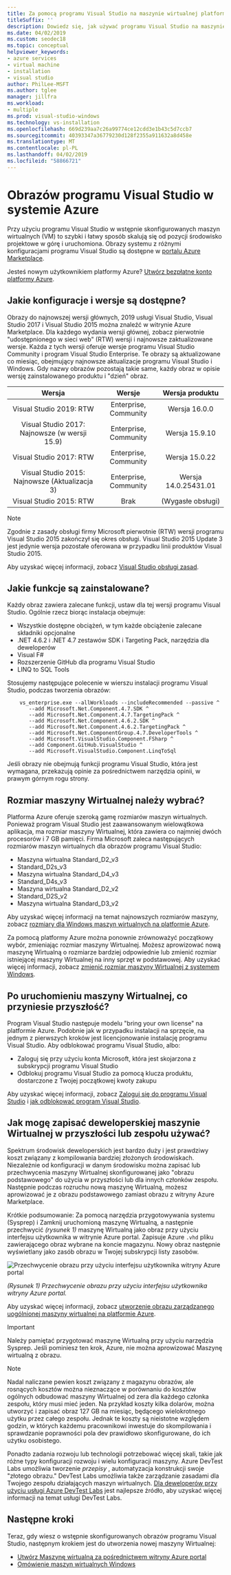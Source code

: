 ```yaml
---
title: Za pomocą programu Visual Studio na maszynie wirtualnej platformy Azure
titleSuffix: ''
description: Dowiedz się, jak używać programu Visual Studio na maszynie wirtualnej platformy Azure
ms.date: 04/02/2019
ms.custom: seodec18
ms.topic: conceptual
helpviewer_keywords:
- azure services
- virtual machine
- installation
- visual studio
author: PhilLee-MSFT
ms.author: tglee
manager: jillfra
ms.workload:
- multiple
ms.prod: visual-studio-windows
ms.technology: vs-installation
ms.openlocfilehash: 669d239aa7c26a99774ce12cdd3e1b43c5d7ccb7
ms.sourcegitcommit: 40393347a36779230d128f2355a911632a8d458e
ms.translationtype: MT
ms.contentlocale: pl-PL
ms.lasthandoff: 04/02/2019
ms.locfileid: "58866721"
---
```

# <a id="top"> </a> Obrazów programu Visual Studio w systemie Azure

Przy użyciu programu Visual Studio w wstępnie skonfigurowanych maszyn wirtualnych (VM) to szybki i łatwy sposób skalują się od pozycji środowisko projektowe w górę i uruchomiona. Obrazy systemu z różnymi konfiguracjami programu Visual Studio są dostępne w [portalu Azure Marketplace](https://azuremarketplace.microsoft.com/marketplace/apps?search=%22visual%20studio%202017%22&page=1).

Jesteś nowym użytkownikiem platformy Azure? [Utwórz bezpłatne konto platformy Azure](https://azure.microsoft.com/free).

## <a name="what-configurations-and-versions-are-available"></a>Jakie konfiguracje i wersje są dostępne?

Obrazy do najnowszej wersji głównych, 2019 usługi Visual Studio, Visual Studio 2017 i Visual Studio 2015 można znaleźć w witrynie Azure Marketplace.  Dla każdego wydania wersji głównej, zobacz pierwotnie "udostępnionego w sieci web" (RTW) wersji i najnowsze zaktualizowane wersje.  Każda z tych wersji oferuje wersje programu Visual Studio Community i program Visual Studio Enterprise.  Te obrazy są aktualizowane co miesiąc, obejmujący najnowsze aktualizacje programu Visual Studio i Windows.  Gdy nazwy obrazów pozostają takie same, każdy obraz w opisie wersję zainstalowanego produktu i "dzień" obraz.

| Wersja                                              | Wersje                     |     Wersja produktu      |
|:------------------------------------------------------------:|:----------------------------:|:------------------------:|
|       Visual Studio 2019: RTW                                |    Enterprise, Community     |      Wersja 16.0.0      |
| Visual Studio 2017: Najnowsze (w wersji 15.9)                    |    Enterprise, Community     |      Wersja 15.9.10     |
|         Visual Studio 2017: RTW                              |    Enterprise, Community     |      Wersja 15.0.22     |
|   Visual Studio 2015: Najnowsze (Aktualizacja 3)                      |    Enterprise, Community     |  Wersja 14.0.25431.01   |
|         Visual Studio 2015: RTW                              |             Brak             | (Wygasłe obsługi)  |

> [!NOTE]
> Zgodnie z zasady obsługi firmy Microsoft pierwotnie (RTW) wersji programu Visual Studio 2015 zakończył się okres obsługi. Visual Studio 2015 Update 3 jest jedynie wersja pozostałe oferowana w przypadku linii produktów Visual Studio 2015.

Aby uzyskać więcej informacji, zobacz [Visual Studio obsługi zasad](/visualstudio/productinfo/vs-servicing-vs).

## <a name="what-features-are-installed"></a>Jakie funkcje są zainstalowane?

Każdy obraz zawiera zalecane funkcji, ustaw dla tej wersji programu Visual Studio. Ogólnie rzecz biorąc instalacja obejmuje:

* Wszystkie dostępne obciążeń, w tym każde obciążenie zalecane składniki opcjonalne
* .NET 4.6.2 i .NET 4.7 zestawów SDK i Targeting Pack, narzędzia dla deweloperów
* Visual F#
* Rozszerzenie GitHub dla programu Visual Studio
* LINQ to SQL Tools

Stosujemy następujące polecenie w wierszu instalacji programu Visual Studio, podczas tworzenia obrazów:

```shell
    vs_enterprise.exe --allWorkloads --includeRecommended --passive ^
       --add Microsoft.Net.Component.4.7.SDK ^
       --add Microsoft.Net.Component.4.7.TargetingPack ^
       --add Microsoft.Net.Component.4.6.2.SDK ^
       --add Microsoft.Net.Component.4.6.2.TargetingPack ^
       --add Microsoft.Net.ComponentGroup.4.7.DeveloperTools ^
       --add Microsoft.VisualStudio.Component.FSharp ^
       --add Component.GitHub.VisualStudio ^
       --add Microsoft.VisualStudio.Component.LinqToSql
```

Jeśli obrazy nie obejmują funkcji programu Visual Studio, która jest wymagana, przekazują opinie za pośrednictwem narzędzia opinii, w prawym górnym rogu strony.

## <a name="what-size-vm-should-i-choose"></a>Rozmiar maszyny Wirtualnej należy wybrać?

Platforma Azure oferuje szeroką gamę rozmiarów maszyn wirtualnych. Ponieważ program Visual Studio jest zaawansowanym wielowątkowa aplikacja, ma rozmiar maszyny Wirtualnej, która zawiera co najmniej dwóch procesorów i 7 GB pamięci. Firma Microsoft zaleca następujących rozmiarów maszyn wirtualnych dla obrazów programu Visual Studio:

   * Maszyna wirtualna Standard_D2_v3
   * Standard_D2s_v3
   * Maszyna wirtualna Standard_D4_v3
   * Standard_D4s_v3
   * Maszyna wirtualna Standard_D2_v2
   * Standard_D2S_v2
   * Maszyna wirtualna Standard_D3_v2

Aby uzyskać więcej informacji na temat najnowszych rozmiarów maszyny, zobacz [rozmiary dla Windows maszyn wirtualnych na platformie Azure](/azure/virtual-machines/windows/sizes).

Za pomocą platformy Azure można ponownie zrównoważyć początkowy wybór, zmieniając rozmiar maszyny Wirtualnej. Możesz aprowizować nową maszynę Wirtualną o rozmiarze bardziej odpowiednie lub zmienić rozmiar istniejącej maszyny Wirtualnej na inny sprzęt w podstawowej. Aby uzyskać więcej informacji, zobacz [zmienić rozmiar maszyny Wirtualnej z systemem Windows](/azure/virtual-machines/windows/resize-vm).

## <a name="after-the-vm-is-running-whats-next"></a>Po uruchomieniu maszyny Wirtualnej, co przyniesie przyszłość?

Program Visual Studio następuje modelu "bring your own license" na platformie Azure. Podobnie jak w przypadku instalacji na sprzęcie, na jednym z pierwszych kroków jest licencjonowanie instalację programu Visual Studio. Aby odblokować programu Visual Studio, albo:
- Zaloguj się przy użyciu konta Microsoft, która jest skojarzona z subskrypcji programu Visual Studio
- Odblokuj programu Visual Studio za pomocą klucza produktu, dostarczone z Twojej początkowej kwoty zakupu

Aby uzyskać więcej informacji, zobacz [Zaloguj się do programu Visual Studio](../ide/signing-in-to-visual-studio.md) i [jak odblokować program Visual Studio](../ide/how-to-unlock-visual-studio.md).

## <a name="how-do-i-save-the-development-vm-for-future-or-team-use"></a>Jak mogę zapisać deweloperskiej maszynie Wirtualnej w przyszłości lub zespołu używać?

Spektrum środowisk deweloperskich jest bardzo duży i jest prawdziwy koszt związany z kompilowania bardziej złożonych środowiskach. Niezależnie od konfiguracji w danym środowisku można zapisać lub przechwycenia maszyny Wirtualnej skonfigurowanej jako "obrazu podstawowego" do użycia w przyszłości lub dla innych członków zespołu. Następnie podczas rozruchu nową maszynę Wirtualną, możesz aprowizować je z obrazu podstawowego zamiast obrazu z witryny Azure Marketplace.

Krótkie podsumowanie: Za pomocą narzędzia przygotowywania systemu (Sysprep) i Zamknij uruchomioną maszynę Wirtualną, a następnie przechwycić *(rysunek 1)* maszynę Wirtualną jako obraz przy użyciu interfejsu użytkownika w witrynie Azure portal. Zapisuje Azure `.vhd` pliku zawierającego obraz wybrane na koncie magazynu. Nowy obraz następnie wyświetlany jako zasób obrazu w Twojej subskrypcji listy zasobów.

![Przechwycenie obrazu przy użyciu interfejsu użytkownika witryny Azure portal](media/capture-vm.png)

*(Rysunek 1) Przechwycenie obrazu przy użyciu interfejsu użytkownika witryny Azure portal.*

Aby uzyskać więcej informacji, zobacz [utworzenie obrazu zarządzanego uogólnionej maszyny wirtualnej na platformie Azure](/azure/virtual-machines/windows/capture-image-resource).

> [!IMPORTANT]
> Należy pamiętać przygotować maszynę Wirtualną przy użyciu narzędzia Sysprep. Jeśli pominiesz ten krok, Azure, nie można aprowizować Maszynę wirtualną z obrazu.

> [!NOTE]
> Nadal naliczane pewien koszt związany z magazynu obrazów, ale rosnących kosztów można nieznaczące w porównaniu do kosztów ogólnych odbudować maszyny Wirtualnej od zera dla każdego członka zespołu, który musi mieć jeden. Na przykład koszty kilka dolarów, można utworzyć i zapisać obraz 127 GB na miesiąc, będącego wielokrotnego użytku przez całego zespołu. Jednak te koszty są nieistotne względem godzin, w których każdemu pracownikowi inwestuje do skompilowania i sprawdzanie poprawności pola dev prawidłowo skonfigurowane, do ich użytku osobistego.

Ponadto zadania rozwoju lub technologii potrzebować więcej skali, takie jak różne typy konfiguracji rozwoju i wielu konfiguracji maszyny. Azure DevTest Labs umożliwia tworzenie _przepisy_ , automatyzacja konstrukcji swoje "złotego obrazu." DevTest Labs umożliwia także zarządzanie zasadami dla Twojego zespołu działających maszyn wirtualnych. [Dla deweloperów przy użyciu usługi Azure DevTest Labs](/azure/devtest-lab/devtest-lab-developer-lab) jest najlepsze źródło, aby uzyskać więcej informacji na temat usługi DevTest Labs.

## <a name="next-steps"></a>Następne kroki

Teraz, gdy wiesz o wstępnie skonfigurowanych obrazów programu Visual Studio, następnym krokiem jest do utworzenia nowej maszyny Wirtualnej:

* [Utwórz Maszynę wirtualną za pośrednictwem witryny Azure portal](/azure/virtual-machines/windows/quick-create-portal)
* [Omówienie maszyn wirtualnych Windows](/azure/virtual-machines/windows/overview)
